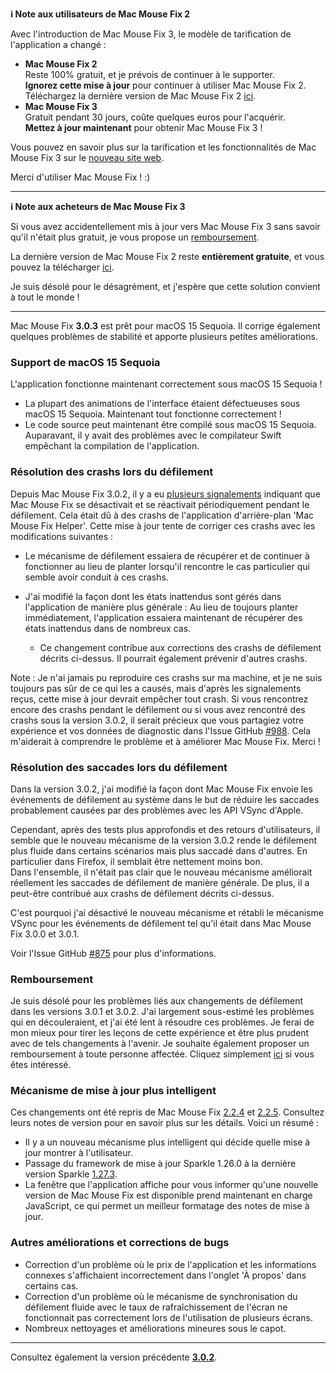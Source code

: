 **ℹ️ Note aux utilisateurs de Mac Mouse Fix 2**

Avec l'introduction de Mac Mouse Fix 3, le modèle de tarification de l'application a changé :

- **Mac Mouse Fix 2**\
Reste 100% gratuit, et je prévois de continuer à le supporter.\
**Ignorez cette mise à jour** pour continuer à utiliser Mac Mouse Fix 2. Téléchargez la dernière version de Mac Mouse Fix 2 [ici](https://redirect.macmousefix.com/?target=mmf2-latest).
- **Mac Mouse Fix 3**\
Gratuit pendant 30 jours, coûte quelques euros pour l'acquérir.\
**Mettez à jour maintenant** pour obtenir Mac Mouse Fix 3 !

Vous pouvez en savoir plus sur la tarification et les fonctionnalités de Mac Mouse Fix 3 sur le [nouveau site web](https://macmousefix.com/).

Merci d'utiliser Mac Mouse Fix ! :)

---

**ℹ️ Note aux acheteurs de Mac Mouse Fix 3**

Si vous avez accidentellement mis à jour vers Mac Mouse Fix 3 sans savoir qu'il n'était plus gratuit, je vous propose un [remboursement](https://redirect.macmousefix.com/?target=mmf-apply-for-refund).

La dernière version de Mac Mouse Fix 2 reste **entièrement gratuite**, et vous pouvez la télécharger [ici](https://redirect.macmousefix.com/?target=mmf2-latest).

Je suis désolé pour le désagrément, et j'espère que cette solution convient à tout le monde !

---

Mac Mouse Fix **3.0.3** est prêt pour macOS 15 Sequoia. Il corrige également quelques problèmes de stabilité et apporte plusieurs petites améliorations.

### Support de macOS 15 Sequoia

L'application fonctionne maintenant correctement sous macOS 15 Sequoia !

- La plupart des animations de l'interface étaient défectueuses sous macOS 15 Sequoia. Maintenant tout fonctionne correctement !
- Le code source peut maintenant être compilé sous macOS 15 Sequoia. Auparavant, il y avait des problèmes avec le compilateur Swift empêchant la compilation de l'application.

### Résolution des crashs lors du défilement

Depuis Mac Mouse Fix 3.0.2, il y a eu [plusieurs signalements](https://github.com/noah-nuebling/mac-mouse-fix/issues/988) indiquant que Mac Mouse Fix se désactivait et se réactivait périodiquement pendant le défilement. Cela était dû à des crashs de l'application d'arrière-plan 'Mac Mouse Fix Helper'. Cette mise à jour tente de corriger ces crashs avec les modifications suivantes :

- Le mécanisme de défilement essaiera de récupérer et de continuer à fonctionner au lieu de planter lorsqu'il rencontre le cas particulier qui semble avoir conduit à ces crashs.
- J'ai modifié la façon dont les états inattendus sont gérés dans l'application de manière plus générale : Au lieu de toujours planter immédiatement, l'application essaiera maintenant de récupérer des états inattendus dans de nombreux cas.

    - Ce changement contribue aux corrections des crashs de défilement décrits ci-dessus. Il pourrait également prévenir d'autres crashs.

Note : Je n'ai jamais pu reproduire ces crashs sur ma machine, et je ne suis toujours pas sûr de ce qui les a causés, mais d'après les signalements reçus, cette mise à jour devrait empêcher tout crash. Si vous rencontrez encore des crashs pendant le défilement ou si vous avez rencontré des crashs sous la version 3.0.2, il serait précieux que vous partagiez votre expérience et vos données de diagnostic dans l'Issue GitHub [#988](https://github.com/noah-nuebling/mac-mouse-fix/issues/988). Cela m'aiderait à comprendre le problème et à améliorer Mac Mouse Fix. Merci !

### Résolution des saccades lors du défilement

Dans la version 3.0.2, j'ai modifié la façon dont Mac Mouse Fix envoie les événements de défilement au système dans le but de réduire les saccades probablement causées par des problèmes avec les API VSync d'Apple.

Cependant, après des tests plus approfondis et des retours d'utilisateurs, il semble que le nouveau mécanisme de la version 3.0.2 rende le défilement plus fluide dans certains scénarios mais plus saccadé dans d'autres. En particulier dans Firefox, il semblait être nettement moins bon.\
Dans l'ensemble, il n'était pas clair que le nouveau mécanisme améliorait réellement les saccades de défilement de manière générale. De plus, il a peut-être contribué aux crashs de défilement décrits ci-dessus.

C'est pourquoi j'ai désactivé le nouveau mécanisme et rétabli le mécanisme VSync pour les événements de défilement tel qu'il était dans Mac Mouse Fix 3.0.0 et 3.0.1.

Voir l'Issue GitHub [#875](https://github.com/noah-nuebling/mac-mouse-fix/issues/875) pour plus d'informations.

### Remboursement

Je suis désolé pour les problèmes liés aux changements de défilement dans les versions 3.0.1 et 3.0.2. J'ai largement sous-estimé les problèmes qui en découleraient, et j'ai été lent à résoudre ces problèmes. Je ferai de mon mieux pour tirer les leçons de cette expérience et être plus prudent avec de tels changements à l'avenir. Je souhaite également proposer un remboursement à toute personne affectée. Cliquez simplement [ici](https://redirect.macmousefix.com/?target=mmf-apply-for-refund) si vous êtes intéressé.

### Mécanisme de mise à jour plus intelligent

Ces changements ont été repris de Mac Mouse Fix [2.2.4](https://github.com/noah-nuebling/mac-mouse-fix/releases/tag/2.2.4) et [2.2.5](https://github.com/noah-nuebling/mac-mouse-fix/releases/tag/2.2.5). Consultez leurs notes de version pour en savoir plus sur les détails. Voici un résumé :

- Il y a un nouveau mécanisme plus intelligent qui décide quelle mise à jour montrer à l'utilisateur.
- Passage du framework de mise à jour Sparkle 1.26.0 à la dernière version Sparkle [1.27.3](https://github.com/sparkle-project/Sparkle/releases/tag/1.27.3).
- La fenêtre que l'application affiche pour vous informer qu'une nouvelle version de Mac Mouse Fix est disponible prend maintenant en charge JavaScript, ce qui permet un meilleur formatage des notes de mise à jour.

### Autres améliorations et corrections de bugs

- Correction d'un problème où le prix de l'application et les informations connexes s'affichaient incorrectement dans l'onglet 'À propos' dans certains cas.
- Correction d'un problème où le mécanisme de synchronisation du défilement fluide avec le taux de rafraîchissement de l'écran ne fonctionnait pas correctement lors de l'utilisation de plusieurs écrans.
- Nombreux nettoyages et améliorations mineures sous le capot.

---

Consultez également la version précédente [**3.0.2**](https://github.com/noah-nuebling/mac-mouse-fix/releases/tag/3.0.2).